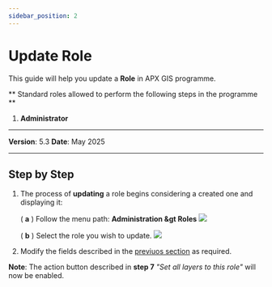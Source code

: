 ```yaml
---
sidebar_position: 2
---
```


# Update Role

This guide will help you update a **Role** in APX GIS programme.

** Standard roles allowed to perform the following steps in the programme **

1.	**Administrator**

------------

**Version**: 5.3
**Date**: May 2025

------------
## **Step by Step**

1. The process of **updating** a role begins considering a created one and displaying it:

    ( **a** ) Follow the menu path: 
        **Administration &gt Roles**      ![](/img/1.Roles/roles-update01.png)

    ( **b** ) Select the role you wish to update.    ![](/img/1.Roles/roles-update02.png)

2. Modify the fields described in the <u>[previuos section](01-create-role.md#step-by-step)</u> as required.

**Note**: The action button described in **step 7** <i>"Set all layers to this role"</i> will now be enabled.